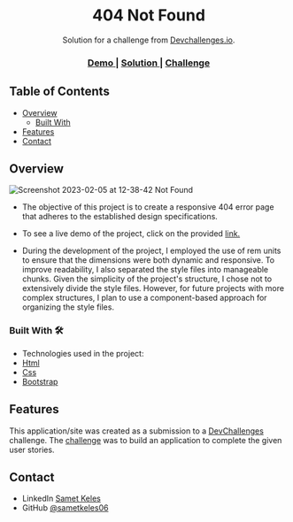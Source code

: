 <h1 align="center">404 Not Found</h1>

<div align="center">
   Solution for a challenge from  <a href="http://devchallenges.io" target="_blank">Devchallenges.io</a>.
</div>
<div align="center">
  <h3>
    <a href="https://404-not-found-sametkeles.netlify.app/">
      Demo
    </a>
    <span> | </span>
    <a href="https://devchallenges.io/solutions/WCwmk4xOxo8edPD8sKvy">
      Solution
    </a>
    <span> | </span>
    <a href="https://devchallenges.io/challenges/wBunSb7FPrIepJZAg0sY">
      Challenge
    </a>
  </h3>
</div>

## Table of Contents

- [Overview](#overview)
  - [Built With](#built-with)
- [Features](#features)
- [Contact](#contact)

## Overview

![Screenshot 2023-02-05 at 12-38-42 Not Found](https://user-images.githubusercontent.com/60887763/216814602-e07c4bab-623e-47aa-9d56-e7fc4d4a7ce9.png)

- The objective of this project is to create a responsive 404 error page that adheres to the established design specifications.

- To see a live demo of the project, click on the provided <a href="http://devchallenges.io" target="_blank">link.</a>

- During the development of the project, I employed the use of rem units to ensure that the dimensions were both dynamic and responsive. To improve readability, I also separated the style files into manageable chunks. Given the simplicity of the project's structure, I chose not to extensively divide the style files. However, for future projects with more complex structures, I plan to use a component-based approach for organizing the style files.

  

### Built With 🛠

- Technologies used in the project:
- [Html](https://www.w3.org/html/)
- [Css](https://www.w3.org/Style/CSS/)
- [Bootstrap](https://getbootstrap.com/)

## Features

This application/site was created as a submission to a [DevChallenges](https://devchallenges.io/challenges) challenge. The [challenge](https://devchallenges.io/challenges/wBunSb7FPrIepJZAg0sY) was to build an application to complete the given user stories.

## Contact

- LinkedIn [Samet Keles](https://www.linkedin.com/in/samet-keles/)
- GitHub [@sametkeles06](https://https://github.com/sametkeles06)
